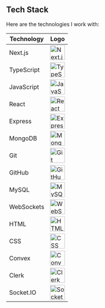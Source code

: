 ## Tech Stack

Here are the technologies I work with:

| Technology   | Logo |
|--------------|------|
| Next.js      | <img src="https://cdn.jsdelivr.net/gh/devicons/devicon@latest/icons/nextjs/nextjs-original.svg" alt="Next.js" width="40" height="40"/> |
| TypeScript   | <img src="https://cdn.jsdelivr.net/gh/devicons/devicon@latest/icons/typescript/typescript-original.svg" alt="TypeScript" width="40" height="40"/> |
| JavaScript   | <img src="https://cdn.jsdelivr.net/gh/devicons/devicon@latest/icons/javascript/javascript-original.svg" alt="JavaScript" width="40" height="40"/> |
| React        | <img src="https://cdn.jsdelivr.net/gh/devicons/devicon@latest/icons/react/react-original.svg" alt="React" width="40" height="40"/> |
| Express      | <img src="https://cdn.jsdelivr.net/gh/devicons/devicon@latest/icons/express/express-original.svg" alt="Express" width="40" height="40"/> |
| MongoDB      | <img src="https://cdn.jsdelivr.net/gh/devicons/devicon@latest/icons/mongodb/mongodb-original.svg" alt="MongoDB" width="40" height="40"/> |
| Git          | <img src="https://cdn.jsdelivr.net/gh/devicons/devicon@latest/icons/git/git-original.svg" alt="Git" width="40" height="40"/> |
| GitHub       | <img src="https://cdn.jsdelivr.net/gh/devicons/devicon@latest/icons/github/github-original.svg" alt="GitHub" width="40" height="40"/> |
| MySQL        | <img src="https://cdn.jsdelivr.net/gh/devicons/devicon@latest/icons/mysql/mysql-original.svg" alt="MySQL" width="40" height="40"/> |
| WebSockets   | <img src="https://cdn.jsdelivr.net/gh/devicons/devicon@latest/icons/websocket/websocket-original.svg" alt="WebSockets" width="40" height="40"/> |
| HTML         | <img src="https://cdn.jsdelivr.net/gh/devicons/devicon@latest/icons/html5/html5-original.svg" alt="HTML" width="40" height="40"/> |
| CSS          | <img src="https://cdn.jsdelivr.net/gh/devicons/devicon@latest/icons/css3/css3-original.svg" alt="CSS" width="40" height="40"/> |
| Convex       | <img src="https://cdn.jsdelivr.net/gh/devicons/devicon@latest/icons/convex/convex-original.svg" alt="Convex" width="40" height="40"/> |
| Clerk        | <img src="https://cdn.jsdelivr.net/gh/devicons/devicon@latest/icons/clerk/clerk-original.svg" alt="Clerk" width="40" height="40"/> |
| Socket.IO    | <img src="https://cdn.jsdelivr.net/gh/devicons/devicon@latest/icons/socketio/socketio-original.svg" alt="Socket.IO" width="40" height="40"/> |
